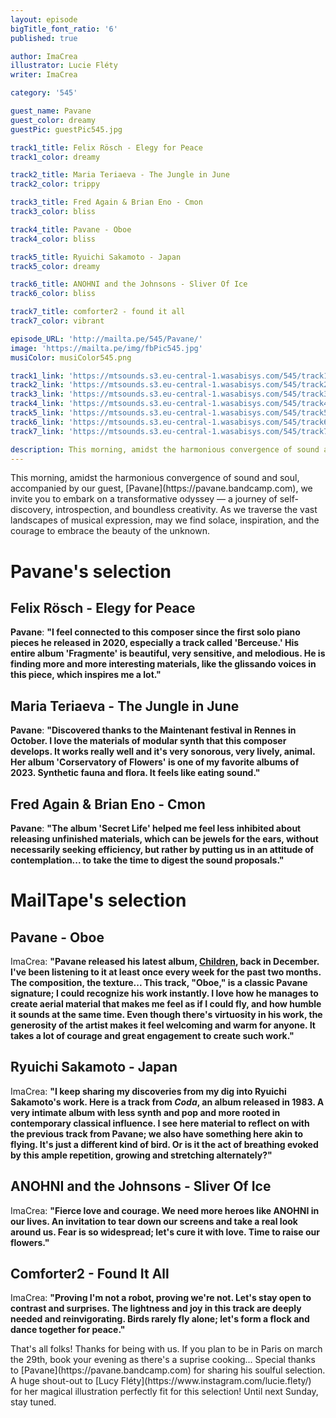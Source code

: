 ```yaml
---
layout: episode
bigTitle_font_ratio: '6'
published: true

author: ImaCrea 
illustrator: Lucie Fléty
writer: ImaCrea

category: '545'

guest_name: Pavane
guest_color: dreamy
guestPic: guestPic545.jpg

track1_title: Felix Rösch - Elegy for Peace 
track1_color: dreamy

track2_title: Maria Teriaeva - The Jungle in June 
track2_color: trippy 

track3_title: Fred Again & Brian Eno - Cmon
track3_color: bliss

track4_title: Pavane - Oboe
track4_color: bliss 

track5_title: Ryuichi Sakamoto - Japan
track5_color: dreamy

track6_title: ANOHNI and the Johnsons - Sliver Of Ice
track6_color: bliss 

track7_title: comforter2 - found it all
track7_color: vibrant 

episode_URL: 'http://mailta.pe/545/Pavane/'
image: 'https://mailta.pe/img/fbPic545.jpg'
musiColor: musiColor545.png

track1_link: 'https://mtsounds.s3.eu-central-1.wasabisys.com/545/track1.mp3'
track2_link: 'https://mtsounds.s3.eu-central-1.wasabisys.com/545/track2.mp3'
track3_link: 'https://mtsounds.s3.eu-central-1.wasabisys.com/545/track3.mp3'
track4_link: 'https://mtsounds.s3.eu-central-1.wasabisys.com/545/track4.mp3'
track5_link: 'https://mtsounds.s3.eu-central-1.wasabisys.com/545/track5.mp3'
track6_link: 'https://mtsounds.s3.eu-central-1.wasabisys.com/545/track6.mp3'
track7_link: 'https://mtsounds.s3.eu-central-1.wasabisys.com/545/track7.mp3'

description: This morning, amidst the harmonious convergence of sound and soul, accompanied by our guest, Pavane, we invite you to embark on a transformative odyssey — a journey of self-discovery, introspection, and boundless creativity. As we traverse the vast landscapes of musical expression, may we find solace, inspiration, and the courage to embrace the beauty of the unknown.
---
```

<p id="introduction">
	This morning, amidst the harmonious convergence of sound and soul, accompanied by our guest, [Pavane](https://pavane.bandcamp.com), we invite you to embark on a transformative odyssey — a journey of self-discovery, introspection, and boundless creativity. As we traverse the vast landscapes of musical expression, may we find solace, inspiration, and the courage to embrace the beauty of the unknown.
</p>

# Pavane's selection

## Felix Rösch - Elegy for Peace 

**Pavane**: **"**I feel connected to this composer since the first solo piano pieces he released in 2020, especially a track called 'Berceuse.' His entire album 'Fragmente' is beautiful, very sensitive, and melodious. He is finding more and more interesting materials, like the glissando voices in this piece, which inspires me a lot.**"**

## Maria Teriaeva - The Jungle in June

**Pavane**: **"**Discovered thanks to the Maintenant festival in Rennes in October. I love the materials of modular synth that this composer develops. It works really well and it's very sonorous, very lively, animal. Her album 'Corservatory of Flowers' is one of my favorite albums of 2023. Synthetic fauna and flora. It feels like eating sound.**"**

## Fred Again & Brian Eno - Cmon

**Pavane**: **"**The album 'Secret Life' helped me feel less inhibited about releasing unfinished materials, which can be jewels for the ears, without necessarily seeking efficiency, but rather by putting us in an attitude of contemplation... to take the time to digest the sound proposals.**"**

# MailTape's selection

## Pavane - Oboe

ImaCrea: **"**Pavane released his latest album, [Children](https://pavane.bandcamp.com/album/children), back in December. I've been listening to it at least once every week for the past two months. The composition, the texture... This track, "Oboe," is a classic Pavane signature; I could recognize his work instantly. I love how he manages to create aerial material that makes me feel as if I could fly, and how humble it sounds at the same time. Even though there's virtuosity in his work, the generosity of the artist makes it feel welcoming and warm for anyone. It takes a lot of courage and great engagement to create such work.**"**

## Ryuichi Sakamoto - Japan

ImaCrea: **"**I keep sharing my discoveries from my dig into Ryuichi Sakamoto's work. Here is a track from *Coda*, an album released in 1983. A very intimate album with less synth and pop and more rooted in contemporary classical influence. I see here material to reflect on with the previous track from Pavane; we also have something here akin to flying. It's just a different kind of bird. Or is it the act of breathing evoked by this ample repetition, growing and stretching alternately?**"**

## ANOHNI and the Johnsons - Sliver Of Ice

ImaCrea: **"**Fierce love and courage. We need more heroes like ANOHNI in our lives. An invitation to tear down our screens and take a real look around us. Fear is so widespread; let's cure it with love. Time to raise our flowers.**"**

## Comforter2 - Found It All

ImaCrea: **"**Proving I'm not a robot, proving we're not. Let's stay open to contrast and surprises. The lightness and joy in this track are deeply needed and reinvigorating. Birds rarely fly alone; let's form a flock and dance together for peace.**"**

<p id="outroduction">That's all folks! Thanks for being with us. If you plan to be in Paris on march the 29th, book your evening as there's a suprise cooking... Special thanks to [Pavane](https://pavane.bandcamp.com) for sharing his soulful selection. A huge shout-out to [Lucy Fléty](https://www.instagram.com/lucie.flety/) for her magical illustration perfectly fit for this selection! Until next Sunday, stay tuned.</p>
